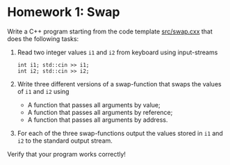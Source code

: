 Homework 1: Swap
================

Write a C++ program starting from the code template
[src/swap.cxx](src/swap.cxx) that does the following tasks:

1.  Read two integer values `i1` and `i2` from keyboard using
    input-streams

        int i1; std::cin >> i1;
        int i2; std::cin >> i2;

2.  Write three different versions of a swap-function that swaps the
    values of `i1` and `i2` using

    *   A function that passes all arguments by value;
    *   A function that passes all arguments by reference;
    *   A function that passes all arguments by address.
    
3.  For each of the three swap-functions output the values stored in
    `i1` and `i2` to the standard output stream.

Verify that your program works correctly!
